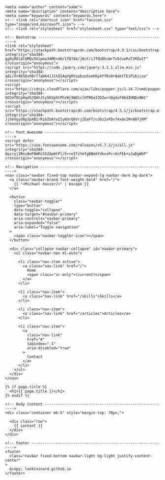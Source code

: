 <!DOCTYPE html>
<html>
  <head>
    <meta charset="UTF-8">
    <meta http-equiv="X-UA-Compatible" content="IE=edge,chrome=1">
    <meta name="viewport" content="width=device-width,initial-scale=1">
    <title>Michael Xavier | lookininward.github.io</title>

    <meta name="author" content="name">
    <meta name="description" content="description here">
    <meta name="keywords" content="keywords,here">
    <!-- <link rel="shortcut icon" href="favicon.ico" type="image/vnd.microsoft.icon"> -->
    <!-- <link rel="stylesheet" href="stylesheet.css" type="text/css"> -->

    <!-- Bootstrap ----------------------------------------------------------->
    <link rel="stylesheet" href="https://stackpath.bootstrapcdn.com/bootstrap/4.3.1/css/bootstrap.min.css" integrity="sha384-ggOyR0iXCbMQv3Xipma34MD+dH/1fQ784/j6cY/iJTQUOhcWr7x9JvoRxT2MZw1T" crossorigin="anonymous">
    <script src="https://code.jquery.com/jquery-3.3.1.slim.min.js" integrity="sha384-q8i/X+965DzO0rT7abK41JStQIAqVgRVzpbzo5smXKp4YfRvH+8abtTE1Pi6jizo" crossorigin="anonymous"></script>
    <script src="https://cdnjs.cloudflare.com/ajax/libs/popper.js/1.14.7/umd/popper.min.js" integrity="sha384-UO2eT0CpHqdSJQ6hJty5KVphtPhzWj9WO1clHTMGa3JDZwrnQq4sF86dIHNDz0W1" crossorigin="anonymous"></script>
    <script src="https://stackpath.bootstrapcdn.com/bootstrap/4.3.1/js/bootstrap.min.js" integrity="sha384-JjSmVgyd0p3pXB1rRibZUAYoIIy6OrQ6VrjIEaFf/nJGzIxFDsf4x0xIM+B07jRM" crossorigin="anonymous"></script>

    <!-- Font Awesome -------------------------------------------------------->
    <script defer src="https://use.fontawesome.com/releases/v5.7.2/js/all.js" integrity="sha384-0pzryjIRos8mFBWMzSSZApWtPl/5++eIfzYmTgBBmXYdhvxPc+XcFEk+zJwDgWbP" crossorigin="anonymous"></script>
  </head>

  <body>

    <!-- Navigation ---------------------------------------------------------->
    <nav class="navbar fixed-top navbar-expand-lg navbar-dark bg-dark">
      <a class="navbar-brand font-weight-bold" href="/">
        {{ "<Michael Xavier/>" | escape }}
      </a>

      <button
        class="navbar-toggler"
        type="button"
        data-toggle="collapse"
        data-target="#navbar-primary"
        aria-controls="navbar-primary"
        aria-expanded="false"
        aria-label="Toggle navigation"
      >
        <span class="navbar-toggler-icon"></span>
      </button>

      <div class="collapse navbar-collapse" id="navbar-primary">
        <ul class="navbar-nav ml-auto">

          <li class="nav-item active">
            <a class="nav-link" href="/">
              Home
              <span class="sr-only">(current)</span>
            </a>
          </li>

          <li class="nav-item">
            <a class="nav-link" href="/skills">Skills</a>
          </li>

          <li class="nav-item">
            <a class="nav-link" href="/articles">Articles</a>
          </li>

          <li class="nav-item">
            <a
              class="nav-link"
              href="#"
              tabindex="-1"
              aria-disabled="true"
            >
              Contact
            </a>
          </li>
        </ul>
      </div>
    </nav>

    {% if page.title %}
      <h1>{{ page.title }}</h1>
    {% endif %}

    <!-- Body Content -------------------------------------------------------->
    <div class="container mb-5" style="margin-top: 70px;">

      <div class="row">
        {{ content }}
      </div>
    </div>

    <!-- Footer -------------------------------------------------------------->
    <footer
      class="navbar fixed-bottom navbar-light bg-light justify-content-center"
    >
      &copy; lookininard.github.io
    </footer>

  </body>
</html>